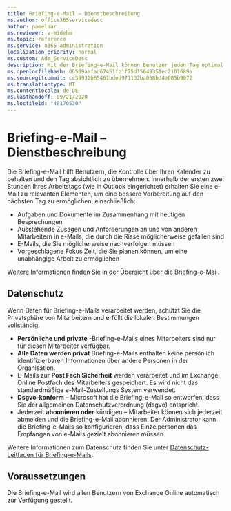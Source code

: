 ```yaml
---
title: Briefing-e-Mail – Dienstbeschreibung
ms.author: office365servicedesc
author: pamelaar
ms.reviewer: v-midehm
ms.topic: reference
ms.service: o365-administration
localization_priority: normal
ms.custom: Adm_ServiceDesc
description: Mit der Briefing-e-Mail können Benutzer jeden Tag optimal nutzen. Er identifiziert Verkaufschancen in verschiedenen Elementen und bietet zeitgerechte Erinnerungen.
ms.openlocfilehash: 06509aafad67451fb1f75d15649351ec2101689a
ms.sourcegitcommit: cc39932b65461bded971132ba058bd4e005b9072
ms.translationtype: MT
ms.contentlocale: de-DE
ms.lasthandoff: 09/21/2020
ms.locfileid: "48170530"
---
```

# <a name="briefing-email-service-description"></a>Briefing-e-Mail – Dienstbeschreibung

Die Briefing-e-Mail hilft Benutzern, die Kontrolle über Ihren Kalender zu behalten und den Tag absichtlich zu übernehmen. Innerhalb der ersten zwei Stunden Ihres Arbeitstags (wie in Outlook eingerichtet) erhalten Sie eine e-Mail zu relevanten Elementen, um eine bessere Vorbereitung auf den nächsten Tag zu ermöglichen, einschließlich:

* Aufgaben und Dokumente im Zusammenhang mit heutigen Besprechungen
* Ausstehende Zusagen und Anforderungen an und von anderen Mitarbeitern in e-Mails, die durch die Risse möglicherweise gefallen sind
* E-Mails, die Sie möglicherweise nachverfolgen müssen
* Vorgeschlagene Fokus Zeit, die Sie planen können, um eine unabhängige Arbeit zu ermöglichen

Weitere Informationen finden Sie in [der Übersicht über die Briefing-e-Mail](https://docs.microsoft.com/Briefing/be-overview).

## <a name="data-privacy"></a>Datenschutz

Wenn Daten für Briefing-e-Mails verarbeitet werden, schützt Sie die Privatsphäre von Mitarbeitern und erfüllt die lokalen Bestimmungen vollständig.

* **Persönliche und private** -Briefing-e-Mails eines Mitarbeiters sind nur für diesen Mitarbeiter verfügbar.
* **Alle Daten werden privat** Briefing-e-Mails enthalten keine persönlich identifizierbaren Informationen über andere Personen in der Organisation.
* E-Mails zur **Post Fach Sicherheit** werden verarbeitet und im Exchange Online Postfach des Mitarbeiters gespeichert. Es wird nicht das standardmäßige e-Mail-Zustellungs System verwendet.
* **Dsgvo-konform** – Microsoft hat die Briefing-e-Mail so entworfen, dass Sie der allgemeinen Datenschutzverordnung (dsgvo) entspricht.
* Jederzeit **abonnieren oder** kündigen – Mitarbeiter können sich jederzeit abmelden und die Briefing-e-Mail abonnieren. Der Administrator kann die Briefing-e-Mails so konfigurieren, dass Einzelpersonen das Empfangen von e-Mails gezielt abonnieren müssen.

Weitere Informationen zum Datenschutz finden Sie unter [Datenschutz-Leitfaden für Briefing-e-Mails](https://docs.microsoft.com/Briefing/be-privacy).

## <a name="prerequisites"></a>Voraussetzungen

Die Briefing-e-Mail wird allen Benutzern von Exchange Online automatisch zur Verfügung gestellt.
